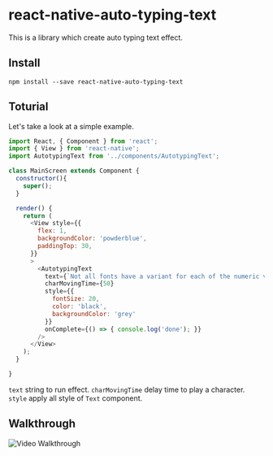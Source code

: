 # react-native-auto-typing-text

This is a library which create auto typing text effect.

## Install
```
npm install --save react-native-auto-typing-text
```

## Toturial
Let's take a look at a simple example.

```js
import React, { Component } from 'react';
import { View } from 'react-native';
import AutotypingText from '../components/AutotypingText';

class MainScreen extends Component {
  constructor(){
    super();
  }

  render() {
    return (
      <View style={{
        flex: 1,
        backgroundColor: 'powderblue',
        paddingTop: 30,
      }}
      >
        <AutotypingText
          text={`Not all fonts have a variant for each of the numeric values, in that case the closest .... In order to use this feature, you must give the view a width and a height . ... In React Native, we are more strict about it: you must wrap all the text nodes inside ... The style inheritance is only encoded inside of the native`}
          charMovingTime={50}
          style={{
            fontSize: 20,
            color: 'black',
            backgroundColor: 'grey'
          }}
          onComplete={() => { console.log('done'); }}
        />
      </View>
    );
  }

}
```

```text``` string to run effect.
```charMovingTime``` delay time to play a character.
```style``` apply all style of ```Text``` component.


## Walkthrough

![Video Walkthrough](walkthrough.gif)
